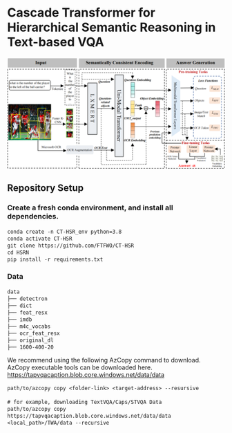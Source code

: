 # **Cascade Transformer for Hierarchical Semantic Reasoning in Text-based VQA**

![Example Image](framework.png)

## Repository Setup

### Create a fresh conda environment, and install all dependencies.

```
conda create -n CT-HSR_env python=3.8
conda activate CT-HSR
git clone https://github.com/FTFWO/CT-HSR
cd HSRN
pip install -r requirements.txt
```
### Data

```
data
├── detectron
├── dict
├── feat_resx
├── imdb
├── m4c_vocabs
├── ocr_feat_resx
├── original_dl
├── 1600-400-20

```
We recommend using the following AzCopy command to download. AzCopy executable tools can be downloaded here. 
https://tapvqacaption.blob.core.windows.net/data/data
```
path/to/azcopy copy <folder-link> <target-address> --resursive

# for example, downloading TextVQA/Caps/STVQA Data
path/to/azcopy copy https://tapvqacaption.blob.core.windows.net/data/data <local_path>/TWA/data --recursive
```
